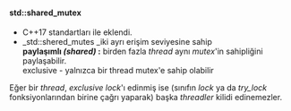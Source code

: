 #### std::shared_mutex

+ C++17 standartları ile eklendi.
+ _std::shered_mutes _iki ayrı erişim seviyesine sahip <br>
**paylaşımlı _(shared)_ :**  birden  fazla _thread_ aynı _mutex_'in sahipliğini paylaşabilir.<br>
exclusive - yalnızca bir thread mutex'e sahip olabilir<br>

Eğer bir _thread_, _exclusive lock_'ı edinmiş ise (sınıfın _lock_ ya da _try_lock_ fonksiyonlarından birine çağrı yaparak) başka _threadler_ kilidi edinemezler.
